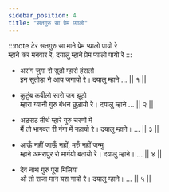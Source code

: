 ```yaml
---
sidebar_position: 4
title: "सतगुरु सा प्रेम प्यालो"
---
```


:::note टेर
सतगुरु सा माने प्रेम प्यालो पायो रे <br/>
म्हाने कर मनवार रे, दयालु म्हाने प्रेम प्यालो पायो रे
:::

- असंग जुगा रो सुतो म्हारो हंसलो <br/>
  इन सुतोडा ने आय जगायो रे। दयालु म्हाने … || १ ||

- कुटुंब कबीलो सारो जग झूठो <br/>
  म्हारा ग्यानी गुरु बंधन छुड़ायो रे। दयालु म्हाने … || २ ||

- अड़सठ तीर्थ म्हारे गुरु चरणों में <br/>
  मैं तो भागवत री गंगा में नहायो रे। दयालु म्हाने। … || ३ ||

- आऊँ नहीं जाऊँ नहीं, मरुँ नहीं जन्मु <br/>
  म्हाने अमरापुर रो मार्गयो बतायो रे। दयालु म्हाने। … || ४ ||

- देव नाथ गुरु पूरा मिलिया <br/>
  ओ तो राजा मान यश गायो रे। दयालु म्हाने। … || ५ ||
